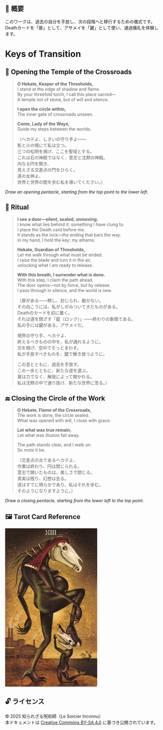 ## 🧭 概要

このワークは、過去の自分を手放し、次の段階へと移行するための儀式です。
Deathカードを「扉」として、アサメイを「鍵」として使い、通過儀礼を体験します。

# Keys of Transition

## 🛑 Opening the Temple of the Crossroads

> **O Hekate, Keeper of the Thresholds,**  
> I stand at the edge of shadow and flame.  
> By your threefold torch, I call this place sacred—  
> A temple not of stone, but of will and silence.  
>  
> **I open the circle within,**  
> The inner gate of crossroads unseen.  
>  
> **Come, Lady of the Ways,**  
> Guide my steps between the worlds.  
>  
> （ヘカテよ、しきいの守り手よ——  
> 影と火の境にて私は立つ。  
> 三つの松明を掲げ、ここを聖域とする。  
> これは石の神殿ではなく、意志と沈黙の神殿。  
> 内なる円を開き、  
> 見えざる交差点の門をひらく。  
> 道の女神よ、  
> 世界と世界の間を歩む私を導いてください。）

*Draw an opening pentacle, starting from the top point to the lower left.*

## 🔮 Ritual

> **I see a door—silent, sealed, unmoving.**  
> I know what lies behind it: something I have clung to.  
> I place the Death card before me.  
> It stands as the lock—the ending that bars the way.  
> In my hand, I hold the key: my athame.  
>  
> **Hekate, Guardian of Thresholds,**  
> Let me walk through what must be ended.  
> I raise the blade and turn it in the air,  
> unlocking what I am ready to release.  
>  
> **With this breath, I surrender what is done.**  
> With this step, I claim the path ahead.  
> The door opens—not by force, but by release.  
> I pass through in silence, and the world is new.  
>  
> （扉がある——黙し、封じられ、動かない。  
> その向こうには、私がしがみついてきたものがある。  
> Deathのカードを前に置く。  
> それは道を閉ざす「錠（ロック）」——終わりの象徴である。  
> 私の手には鍵がある。アサメイだ。  
>  
> 境界の守り手、ヘカテよ、  
> 終えるべきものの中を、私が通れるように。  
> 刃を掲げ、空中でそっとまわす。  
> 私が手放すべきものを、鍵で解き放つように。  
>  
> この息とともに、過去を手放す。  
> この一歩とともに、新たな道を選ぶ。  
> 扉は力でなく、解放によって開かれる。  
> 私は沈黙の中で通り抜け、新たな世界に至る。）  

## 🔚 Closing the Circle of the Work

> **O Hekate, Flame of the Crossroads,**  
> The work is done, the circle sealed.  
> What was opened with will, I close with grace.  
>  
> **Let what was true remain,**  
> Let what was illusion fall away.  
>  
> The path stands clear, and I walk on.  
> So mote it be.  
>  
> （交差点の炎であるヘカテよ、  
> 作業は終わり、円は閉じられる。  
> 意志で開いたものは、美しさで閉じる。  
> 真実は残り、幻想は去る。  
> 道はすでに明らかであり、私はそれを歩む。  
> そのようになりますように。）

*Draw a closing pentacle, starting from the lower left to the top point.*


## 🖼️ Tarot Card Reference

<img src="transition_death.jpg" width="300">


## 🔓 ライセンス

© 2025 知られざる呪術師（Le Sorcier Inconnu）  
本ドキュメントは [Creative Commons BY-SA 4.0](https://creativecommons.org/licenses/by-sa/4.0/deed.ja) に基づき公開されています。

